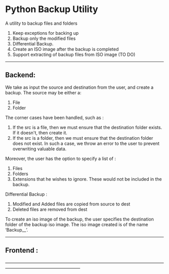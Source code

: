 Python Backup Utility
========================

A utility to backup files and folders

1. Keep exceptions for backing up
2. Backup only the modified files
3. Differential Backup. 
4. Create an ISO image after the backup is completed
5. Support extracting of backup files from ISO image (TO DO)
    

__________



Backend:
---------

We take as input the source and destination from the user, and create a backup. The source may be either a:
  1. File
  2. Folder

The corner cases have been handled, such as :
  1. If the src is a file, then we must ensure that the destination folder exists. If it doesn't, then create it.
  2. If the src is a folder, then we must ensure that the destination folder does not exist. In such a case, we throw an error to the user to prevent overwriting valuable data.

Moreover, the user has the option to specify a list of :
  1. Files
  2. Folders
  3. Extensions
that he wishes to ignore. These would not be included in the backup.


Differential Backup :  
  1. Modified and Added files are copied from source to dest
  2. Deleted files are removed from dest 


To create an iso image of the backup, the user specifies the destination folder of the backup iso image. The iso image created is of the name ‘Backup_<time>_<date>’. 


__________


Frontend :
-----------





—————————————————————————————————————————————————————
